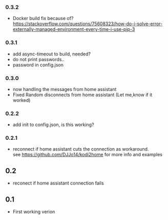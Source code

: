 ### 0.3.2
 - Docker build fix because of?
 https://stackoverflow.com/questions/75608323/how-do-i-solve-error-externally-managed-environment-every-time-i-use-pip-3

### 0.3.1
 - add async-timeout to build, needed?
 - do not print passwords..
 - password in config.json
### 0.3.0
 - now handling the messages from home assistant
 - Fixed Random disconnects from home assistant
   (Let me,know if it worked)
### 0.2.2
- add init to config.json, is this working?
### 0.2.1
- reconnect if home assistant cuts the connection as workaround. <br>
see https://github.com/DJJo14/kodi2home for more info and examples
## 0.2
- reconect if home assistant connection fails

## 0.1
- First working verion 
